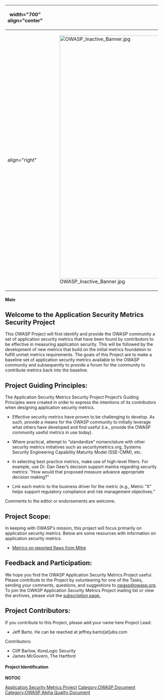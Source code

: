 <table>
<thead>
<tr class="header">
<th><p>width="700" align="center"</p></th>
<th><p><br />
</p></th>
<th><p>width="500" align="center"</p></th>
<th><p><br />
</p></th>
</tr>
</thead>
<tbody>
<tr class="odd">
<td><p>align="right"</p></td>
<td><figure>
<img src="OWASP_Inactive_Banner.jpg" title="OWASP_Inactive_Banner.jpg" alt="OWASP_Inactive_Banner.jpg" width="800" /><figcaption>OWASP_Inactive_Banner.jpg</figcaption>
</figure></td>
<td><p>align="right"</p></td>
<td></td>
</tr>
</tbody>
</table>

#### Main

## Welcome to the Application Security Metrics Security Project

This OWASP Project will first identify and provide the OWASP community a
set of application security metrics that have been found by contributors
to be effective in measuring application security. This will be followed
by the development of new metrics that build on the initial metrics
foundation to fulfill unmet metrics requirements. The goals of this
Project are to make a baseline set of application security metrics
available to the OWASP community and subsequently to provide a forum for
the community to contribute metrics back into the baseline.

## Project Guiding Principles:

The Application Security Metrics Security Project Project’s Guiding
Principles were created in order to express the intentions of its
contributors when designing application security metrics.

  - Effective security metrics have proven to be challenging to develop.
    As such, provide a means for the OWASP community to initially
    leverage what others have developed and find useful (i.e., provide
    the OWASP community useful metrics in use today).

<!-- end list -->

  - Where practical, attempt to “standardize” nomenclature with other
    security metrics initiatives such as securitymetrics.org, Systems
    Security Engineering Capability Maturity Model (SSE-CMM), etc.

<!-- end list -->

  - In selecting best practice metrics, make use of high-level filters.
    For example, use Dr. Dan Geer’s decision support mantra regarding
    security metrics: “How would that proposed measure advance
    appropriate decision making?"

<!-- end list -->

  - Link each metric to the business driver for the metric (e.g., Metric
    “X” helps support regulatory compliance and risk management
    objectives.”

Comments to the editor or endorsements are welcome.

## Project Scope:

In keeping with OWASP’s mission, this project will focus primarily on
application security metrics. Below are some resources with information
on application security metrics.

  - [Metrics on reported flaws from
    Mitre](http://www.attrition.org/pipermail/vim/attachments/20060914/42b97c1d/attachment-0001.obj)

## Feedback and Participation:

We hope you find the OWASP Application Security Metrics Project useful.
Please contribute to the Project by volunteering for one of the Tasks,
sending your comments, questions, and suggestions to owasp@owasp.org. To
join the OWASP Application Security Metrics Project mailing list or view
the archives, please visit the [subscription
page.](http://lists.owasp.org/mailman/listinfo/owasp-metrics)

## Project Contributors:

If you contribute to this Project, please add your name here Project
Lead:

  - Jeff Barto. He can be reached at jeffrey.barto\[at\]ubs.com

Contributors:

  - Cliff Barlow, KoreLogic Security
  - James McGovern, The Hartford

#### Project Identification

__NOTOC__ <headertabs/>

[Application Security Metrics
Project](Category:OWASP_Project "wikilink") [Category:OWASP
Document](Category:OWASP_Document "wikilink") [Category:OWASP Alpha
Quality Document](Category:OWASP_Alpha_Quality_Document "wikilink")